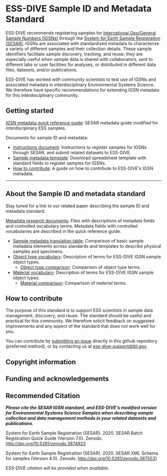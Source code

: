 # ESS-DIVE Sample ID and Metadata Standard

ESS-DIVE recommends registering samples for [International Geo/General Sample Numbers (IGSNs)](https://www.geosamples.org/aboutigsn) through the [System for Earth Sample Registration (SESAR)](https://www.geosamples.org/). IGSNs are associated with standardized metadata to characterize a variety of different samples and their collection details. These sample identifiers facilitate sample discovery, tracking, and reuse; they are especially useful when sample data is shared with collaborators, sent to different labs or user facilities for analyses, or distributed in different data files, datasets, and/or publications. 

ESS-DIVE has worked with community scientists to test use of IGSNs and associated metadata in interdisciplinary Environmental Systems Science. We therefore have specific recommendations for extending IGSN metadata for this interdisciplinary community.

## Getting started

[IGSN metadata quick reference guide](guide.md): SESAR metadata guide modified for interdiscipinary ESS samples. 

Documents for sample ID and metadata:

- [Instructions document](instructions.md): Instructions to register samples for IGSNs through SESAR, and submit related datasets to ESS-DIVE. 
- [Sample metadata template](sampleTemplate.xls): Download spreadsheet template with standard fields to register samples for IGSNs.  
- [How to contribute](#contribute.md): A guide on how to contribute to ESS-DIVE's IGSN metadata. 

---
## About the Sample ID and metadata standard

Stay tuned for a link to our related paper describing the sample ID and metadata standard. 

[Metadata research documents](/terms): Files with descriptions of metadata fields and controlled vocabulary terms. Metadata fields with controlled vocabularies are described in the quick reference guide. 

- [Sample metadata translation table](/terms/crosswalk.md): Comparison of basic sample metadata elements across standards and templates to describe physical samples and specimens. 
- [Object type vocabulary](/terms/objectType.md): Description of terms for ESS-DIVE IGSN sample object types. 
  * [Object type comparison](/terms/ObjectTypeCrosswalk.tsv): Comparison of object type terms.
- [Material vocabulary](/terms/material.md): Description of terms for ESS-DIVE IGSN sample object types. 
  * [Material comparison](/terms/MaterialCrosswalk.tsv): Comparison of material terms. 


## How to contribute

The purpose of this standard is to support ESS scientists in sample data management, discovery, and reuse. The standard should be useful and practical for this community. We therefore solicit feedback on suggested improvements and any aspect of the standard that does not work well for you.

You can contribute by [submitting an issue](https://github.com/ess-dive-community/essdive-community-repo-guide#how-to-contribute) directly in this github repository (preferred method), or by contacting us at ess-dive-support@lbl.gov.  

## Copyright information

## Funding and acknowledgements

## Recommended Citation

_**Please cite the SESAR IGSN standard, and ESS-DIVE's modified version for Environmental Systems Science Samples when describing sample collection and data management methods in your related datasets and publications.**_ 

System for Earth Sample Registration (SESAR). 2020. SESAR Batch Registration Quick Guide (Version 7.0). Zenodo. http://doi.org/10.5281/zenodo.3874923

System for Earth Sample Registration (SESAR). 2020. SESAR XML Schema for samples (Version 4.0). Zenodo. http://doi.org/10.5281/zenodo.3875531 

_ESS-DIVE citation will be provided when available._ 
